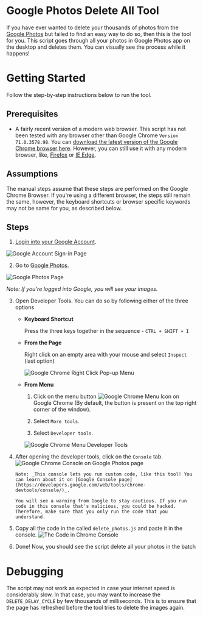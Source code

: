 # Google Photos Delete All Tool
If you have ever wanted to delete your thousands of photos from the [Google Photos](https://photos.google.com/) but failed to find an easy way to do so, then this is the tool for you. This script goes through all your photos in Google Photos app on the desktop and deletes them. You can visually see the process while it happens!

# Getting Started
Follow the step-by-step instructions below to run the tool.

## Prerequisites
- A fairly recent version of a modern web browser. This script has not been tested with any browser other than Google Chrome `Version 71.0.3578.98`. You can [download the latest version of the Google Chrome browser here](https://www.google.com/chrome/). However, you can still use it with any modern browser, like, [Firefox](https://www.mozilla.org/en-US/firefox/download/thanks/) or [IE Edge](https://www.microsoft.com/en-ca/windows/microsoft-edge).

## Assumptions
The manual steps assume that these steps are performed on the Google Chrome Browser. If you're using a different browser, the steps still remain the same, however, the keyboard shortcuts or browser specific keywords may not be same for you, as described below.

## Steps
1) [Login into your Google Account](https://accounts.google.com/ServiceLogin).

![Google Account Sign-in Page](images/google-signin-page.jpg)

2) Go to [Google Photos](https://photos.google.com/).

![Google Photos Page](images/google-photos-page.jpg)

_Note: If you're logged into Google, you will see your images._

3) Open Developer Tools. You can do so by following either of the three options

    - **Keyboard Shortcut**
        
        Press the three keys together in the sequence - `CTRL + SHIFT + I`

    - **From the Page**
        
        Right click on an empty area with your mouse and select `Inspect` (last option)
        
        ![Google Chrome Right Click Pop-up Menu](images/chrome-popup-menu.jpg)

    - **From Menu**
        
        1) Click on the menu button ![Google Chrome Menu Icon](images/chrome-menu-icon.jpg) on Google Chrome (By default, the button is present on the top right corner of the window). 
        
        2) Select `More tools`.
        
        3) Select `Developer tools`.
        
        ![Google Chrome Menu Developer Tools](images/chrome-menu-popup.jpg)

4) After opening the developer tools, click on the `Console` tab.
    ![Google Chrome Console on Google Photos page](images/chrome-console.jpg)
    
    ```
    Note: _This console lets you run custom code, like this tool! You can learn about it on [Google Console page](https://developers.google.com/web/tools/chrome-devtools/console/)_.
    ```
    
    ```
    You will see a warning from Google to stay cautious. If you run code in this console that's malicious, you could be hacked. Therefore, make sure that you only run the code that you understand.
    ```

5) Copy all the code in the called `delete_photos.js` and paste it in the console.
    ![The Code in Chrome Console](images/code-in-console.jpg)

6) Done! Now, you should see the script delete all your photos in the batch

# Debugging

The script may not work as expected in case your internet speed is considerably slow. In that case, you may want to increase the `DELETE_DELAY_CYCLE` by few thousands of milliseconds. This is to ensure that the page has refreshed before the tool tries to delete the images again.